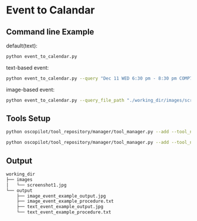 # Event to Calandar

## Command line Example

default(text):

```bash
python event_to_calendar.py
```

text-based event:

```bash
python event_to_calendar.py --query "Dec 11 WED 6:30 pm - 8:30 pm COMP7107 Management of complex data types Venue: CPD-LG.07-10, Centennial Campus"
```

image-based event:

```bash
python event_to_calendar.py --query_file_path "./working_dir/images/screenshot1.jpg"
```

## Tools Setup

```bash
python oscopilot/tool_repository/manager/tool_manager.py --add --tool_name format_datetime_objects --tool_path oscopilot/tool_repository/basic_tools/format_datetime_objects.py

python oscopilot/tool_repository/manager/tool_manager.py --add --tool_name parse_string_to_datetime_objects --tool_path oscopilot/tool_repository/basic_tools/parse_string_to_datetime_objects.py
```

## Output

``` txt
working_dir
├── images
│   └── screenshot1.jpg
└── output
    ├── image_event_example_output.jpg
    ├── image_event_example_procedure.txt
    ├── text_event_example_output.jpg
    └── text_event_example_procedure.txt
```
